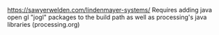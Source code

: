 https://sawyerwelden.com/lindenmayer-systems/
Requires adding java open gl "jogl" packages to the build path as well as processing's java libraries (processing.org)
